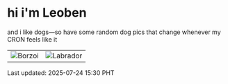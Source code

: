 # hi i'm Leoben

and i like dogs—so have some random dog pics that change whenever my CRON feels like it

|  |  |
|--------|----------|
| ![Borzoi](https://random-dog-vercel.vercel.app/api/random-borzoi?v=1753342241) | ![Labrador](https://random-dog-vercel.vercel.app/api/random-labrador?v=1753342241) |

Last updated: 2025-07-24 15:30 PHT
